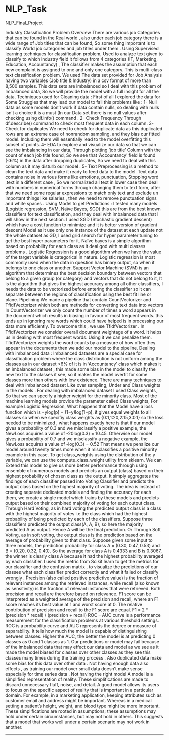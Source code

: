 # NLP_Task
NLP_Final_Project

Industry Classification Problem 
Overview
There are various job Categories that can be found in the Real world , also 
under each job category there is a wide range of Job titles that can be 
found, So some thing important is to classify World job categories and job 
titles under them .
Using
Supervised learning techniques for classification problem, Used to analyze 
text given to classify to which industry field it follows from 4 categories 
(IT, Marketing, Education, Accountancy) , The classifier makes the 
assumption that each new complaint is assigned to one and only one 
category. This is multi-class text classification problem.
We used The data set provided for Job Analysis having two variables 
(Job title & Industry) in a csv format of more than 8,500 samples.
This data sets are imbalanced so I deal with this problem of Imbalanced 
data, So we will provide the model with a full insight for all the data.
Techniques used for Cleaning data :
First of all I explored the data for Some Struggles that may lead our model 
to fail this problems like :
1- Null data as some models don’t work if data contain nulls, so 
dealing with nulls isn’t a choice it is a must (In our Data set there is no 
null values after checking using df.info() command .
2- Check Frequency Through df.describe() command to check most 
frequent data in each column.
3- Check for duplicates We need to check for duplicate data as this 
duplicated rows are an extreme case of nonrandom sampling, and 
they bias our fitted model. Including them will essentially lead to the 
model overfitting this subset of points.
4- EDA to explore and visualize our data so that we can see the 
imbalancing in our data, Through plotting ‘job title’ Column with the 
count of each job title found, So we see that ‘Accountancy’ field is 
found (<6%) in the data after dropping duplicates, So we need to 
deal with this column as it may disturb our model . 
5- Text Preprocessing is a method to clean the text data and make it 
ready to feed data to the model. Text data contains noise in various 
forms like emotions, punctuation, Stopping word ,text in a different 
case , So we normalized all text in lower case then deal with numbers 
in numerical forms through changing them to text form, after that we 
need some regular expressions to match only text and exclude un 
important things like salaries , then we need to remove punctuation 
signs and white spaces .
Using Model to get Predictions :
I tested many models (Logistic regression, SVM, Naïve Bayes, SGD) this are 
from the best known classifiers for text classification, and they deal with 
imbalanced data that I will show in the next section.
I used SGD (Stochastic gradient descent) which have a cost function to 
minimize and it is better version of gradient descent Model as it use only 
one instance of the dataset at each update not the whole dataset as GD, I 
used grid search for hyper parameter tuning to get the best hyper 
parameters for it.
Naïve bayes is a simple algorithm based on probability for each class as it
deal god with multi classes problems .
Logistic Regression is a good algorithm when we have the value of the 
target variable is categorical in nature. Logistic regression is most 
commonly used when the data in question has binary output, so when it 
belongs to one class or another.
Support Vector Machine (SVM) is an algorithm that determines the best 
decision boundary between vectors that belong to a given group (or 
category) and vectors that do not belong to it, It is the algorithm that gives 
the highest accuracy among all other classifiers, I needs the data to be 
vectorized before entering the classifier so it can separate between the 
regions of classification using the best fit line or plane.
Pipelining 
We made a pipeline that contain CountVectorizer and TfidfVectorizer which 
both are methods for converting text data into vectors
In CountVectorizer we only count the number of times a word appears in 
the document which results in biasing in favour of most frequent words. 
this ends up in ignoring rare words which could have helped is in 
processing our data more efficiently.
To overcome this , we use TfidfVectorizer .
In TfidfVectorizer we consider overall document weightage of a word. It 
helps us in dealing with most frequent words. Using it we can penalize 
them. TfidfVectorizer weights the word counts by a measure of how often 
they appear in the documents then we add our model to the pipeline.
Dealing with imbalanced data :
Imbalanced datasets are a special case for classification problem where the 
class distribution is not uniform among the classes as in our dataset <6% of 
it is in ‘Accountancy’ class which makes it an imbalanced dataset , this made 
some bias in the model to classify the new text to the classes it see, so it 
makes the model overfit for some classes more than others with low 
existence.
There are many techniques to deal with imbalanced dataset Like over 
sampling, Under and Class weights in the models .
For dealing with imbalanced dataset I used Class weights, So that we can 
specify a higher weight for the minority class. Most of the machine learning 
models provide the parameter called Class weights, For example Logistic
Regression, What happens that the Model have a loss function which is 
−ylog(p) − (1−y)log(1−p), it gives equal weights to all classes so when we 
specifiy class weights as {0:1,1:20,2:15,3:0.1} so the loss needed to be 
minimized , what happens exactly here is that if our model gives a 
probability of 0.3 and we misclassify a positive example, the NewLoss 
acquires a value of -20log(0.3) = 10.45.
Otherwise our model gives a probability of 0.7 and we misclassify a 
negative example, the NewLoss acquires a value of -log(0.3) = 0.52
That means we penalize our model around twenty times more when it 
misclassifies a positive minority example in this case.
To get class_weights using the distribution of the y variable, we can use the 
compute_class_weight utility from sklearn.
We can Extend this model to give us more better performance through 
using ensemble of numerous models and predicts an output (class) based 
on their highest probability of chosen class as the output.
It simply aggregates the findings of each classifier passed into Voting 
Classifier and predicts the output class based on the highest majority of 
voting. The idea is instead of creating separate dedicated models and 
finding the accuracy for each them, we create a single model which trains 
by these models and predicts output based on their combined majority of 
voting for each output class.
Through Hard Voting, as in hard voting the predicted output class is a 
class with the highest majority of votes i.e the class which had the highest 
probability of being predicted by each of the classifiers. Suppose three 
classifiers predicted the output class(A, A, B), so here the majority 
predicted A as output. Hence A will be the final prediction.
Or Through Soft Voting, as in soft voting, the output class is the prediction 
based on the average of probability given to that class. Suppose given 
some input to three models, the prediction probability for class A = (0.30, 
0.47, 0.53) and B = (0.20, 0.32, 0.40). So the average for class A is 
0.4333 and B is 0.3067, the winner is clearly class A because it had the 
highest probability averaged by each classifier.
I used the metric from Scikit learn to get the metrics for our classifier and 
the confusion matrix , to visualize the predictions of our classes what each 
classifier predict correctly and what it failed or classify wrongly .
Precision (also called positive predictive value) is the fraction of relevant 
instances among the retrieved instances, while recall (also known 
as sensitivity) is the fraction of relevant instances that were retrieved. Both 
precision and recall are therefore based on relevance.
F1 score can be interpreted as a weighted average of the precision and 
recall, where an F1 score reaches its best value at 1 and worst score at 0. 
The relative contribution of precision and recall to the F1 score are equal.
F1 = 2 * (precision * recall) / (precision + recall)
ROC – AUC curve is a performance measurement for the classification 
problems at various threshold settings. ROC is a probability curve and AUC 
represents the degree or measure of separability. It tells how much the 
model is capable of distinguishing between classes. Higher the AUC, the 
better the model is at predicting 0 classes as 0 and 1 classes as 1.
Our predictions or model may fail because of the imbalanced data that 
may effect our data and model as we see as it made the model biased for 
classes over other classes as they see this classes many times during the 
training process .
Also duplicated data make some bias for this data over other data .
Not having enough data also effects , as training our model over small 
data doesn’t make sense especially for time series data .
Not having the right model A model is a simplified representation of 
reality. These simplifications are made to discard unnecessary fluff, noise, 
and detail. A good model allows its users to focus on the specific aspect of 
reality that is important in a particular domain. For example, in a marketing 
application, keeping attributes such as customer email and address might 
be important. Whereas in a medical setting a patient’s height, weight, and 
blood type might be more important. These simplifications are rooted in 
assumptions; these assumptions may hold under certain circumstances, but 
may not hold in others. This suggests that a model that works well under a 
certain scenario may not work in another.
________________________________________________________________________________
